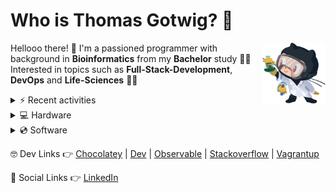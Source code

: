 # Who is Thomas Gotwig? 🤔

<img src="assets/octocat.webp" width="20%" align="right">

Hellooo there! 👋 I'm a passioned programmer with background in **Bioinformatics** from my **Bachelor** study 👨‍🎓 Interested in topics such as **Full-Stack-Development**, **DevOps** and **Life-Sciences** 🧑‍💻

<details>
  <summary>⚡️ Recent activities</summary>
  
  <!--START_SECTION:activity-->
1. ❗ Opened issue [#40](https://github.com/tgotwig/vidmerger/issues/40) in [tgotwig/vidmerger](https://github.com/tgotwig/vidmerger)
2. 🗣 Commented on [#39](https://github.com/tgotwig/vidmerger/issues/39) in [tgotwig/vidmerger](https://github.com/tgotwig/vidmerger)
3. 🗣 Commented on [#38](https://github.com/tgotwig/vidmerger/issues/38) in [tgotwig/vidmerger](https://github.com/tgotwig/vidmerger)
4. 🔒 Closed issue [#38](https://github.com/tgotwig/vidmerger/issues/38) in [tgotwig/vidmerger](https://github.com/tgotwig/vidmerger)
5. 🗣 Commented on [#38](https://github.com/tgotwig/vidmerger/issues/38) in [tgotwig/vidmerger](https://github.com/tgotwig/vidmerger)
  <!--END_SECTION:activity-->
</details>

<details>
  <summary>💻 Hardware</summary>
  
  - [💻 MacBook Air (M1, 2020)](https://support.apple.com/kb/SP825?locale=en_GB&viewlocale=en_US)
  - [📺 Apple Studio Display](https://www.apple.com/studio-display/specs)
  - [⌨️ Apple Magic Keyboard (US)](https://support.apple.com/kb/SP734?viewlocale=en_US&locale=en_US)
  - [🏗️ Flexispot standing converter](https://www.amazon.de/gp/product/B073CQ3LGB/ref=ppx_yo_dt_b_asin_title_o03_s00?ie=UTF8&psc=1)
</details>

<details>
  <summary>💿 Software</summary>

  - MacOS
  - Paste
  - Safari
  - DeepL
  - ForkLift
  - Obsidian
  - ChatGPT
  - GitKraken
  - Luminar AI
  - Warp Terminal
  - Microsoft To Do
  - Visual Studio Code
  - Affinity Photo & Designer
  - Parallels Desktop & Toolbox
</details>

🤓 Dev Links 👉 [Chocolatey](https://community.chocolatey.org/profiles/tgotwig) | [Dev](https://dev.to/tgotwig) | [Observable](https://observablehq.com/@tgotwig?tab=profile) | [Stackoverflow](https://stackoverflow.com/users/6244047/thomas-gotwig?tab=profile) | [Vagrantup](https://app.vagrantup.com/tomisia)

🍻 Social Links 👉 [LinkedIn](https://www.linkedin.com/in/tgotwig)

